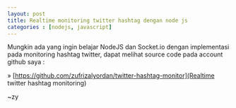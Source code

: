 ```yaml
---
layout: post
title: Realtime monitoring twitter hashtag dengan node js
categories : [nodejs, javascript]
---
```



Mungkin ada yang ingin belajar NodeJS dan Socket.io dengan implementasi pada monitoring hashtag twitter, 
dapat melihat source code pada account github saya :

» [https://github.com/zufrizalyordan/twitter-hashtag-monitor](Realtime twitter hashtag monitoring)

~zy